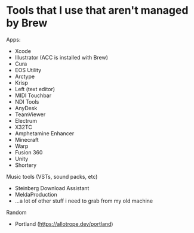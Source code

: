# Tools that I use that aren't managed by Brew

Apps:
- Xcode
- Illustrator (ACC is installed with Brew)
- Cura
- EOS Utility
- Arctype
- Krisp
- Left (text editor)
- MIDI Touchbar
- NDI Tools
- AnyDesk
- TeamViewer
- Electrum
- X32TC
- Amphetamine Enhancer
- Minecraft
- Warp
- Fusion 360
- Unity
- Shortery

Music tools (VSTs, sound packs, etc)
- Steinberg Download Assistant
- MeldaProduction
- ...a lot of other stuff i need to grab from my old machine

Random
- Portland (https://allotrope.dev/portland)
